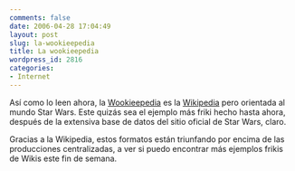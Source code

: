 ```yaml
---
comments: false
date: 2006-04-28 17:04:49
layout: post
slug: la-wookieepedia
title: La wookieepedia
wordpress_id: 2816
categories:
- Internet
---
```


Así como lo leen ahora, la [Wookieepedia](http://starwars.wikia.com/wiki/Main_Page) es la [Wikipedia](http://www.wikipedia.com) pero orientada al mundo Star Wars. Este quizás sea el ejemplo más friki hecho hasta ahora, después de la extensiva base de datos del sitio oficial de Star Wars, claro.





Gracias a la Wikipedia, estos formatos están triunfando por encima de las producciones centralizadas, a ver si puedo encontrar más ejemplos frikis de Wikis este fin de semana.
